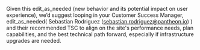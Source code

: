 
Given this edit_as_needed (new behavior and its potential impact on user experience), we’d suggest looping in your Customer Success Manager, edit_as_needed( Sebastian Rodriguez (sebastian.rodriguez@pantheon.io) ) and their recommended TSC to align on the site's performance needs, plan capabilities, and the best technical path forward, especially if infrastructure upgrades are needed.
